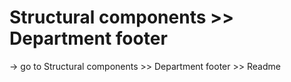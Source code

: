 # Structural components >> Department footer

-> go to Structural components >> Department footer >> Readme